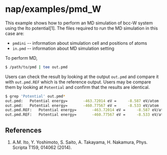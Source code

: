 # nap/examples/pmd_W

This example shows how to perform an MD simulation of bcc-W system using the Ito potential[1]. The files required to run the MD simulation in this case are:

- `pmdini` -- information about simulation cell and positions of atoms
- `in.pmd` -- information about MD simulation setting

To perform MD,
```bash
$ /path/to/pmd | tee out.pmd
```

Users can check the result by looking at the output `out.pmd` and compare it with `out.pmd.REF` which is the reference output. Users may be compare them by looking at `Potential` and confirm that the results are identical.
```bash
$ grep 'Potential' out.pmd*
out.pmd:   Potential energy=       -463.72014 eV =     -8.587 eV/atom
out.pmd:   Potential energy=       -460.77567 eV =     -8.533 eV/atom
out.pmd.REF:   Potential energy=       -463.72014 eV =     -8.587 eV/atom
out.pmd.REF:   Potential energy=       -460.77567 eV =     -8.533 eV/atom
```


## References

1. A.M. Ito, Y. Yoshimoto, S. Saito, A. Takayama, H. Nakamura, Phys. Scripta T159, 014062 (2014).
